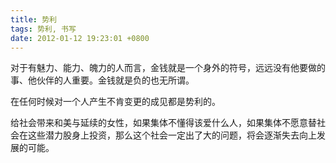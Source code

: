 ```yaml
---
title: 势利
tags: 势利, 书写
date: 2012-01-12 19:23:01 +0800
---
```



对于有魅力、能力、魄力的人而言，金钱就是一个身外的符号，远远没有他要做的事、他伙伴的人重要。金钱就是负的也无所谓。

在任何时候对一个人产生不肯变更的成见都是势利的。

给社会带来和美与延续的女性，如果集体不懂得该爱什么人，如果集体不愿意替社会在这些潜力股身上投资，那么这个社会一定出了大的问题，将会逐渐失去向上发展的可能。


